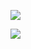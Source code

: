 ![](https://gitee.com/hxc8/images8/raw/master/img/202407191128738.jpg)

![](https://gitee.com/hxc8/images8/raw/master/img/202407191128072.jpg)